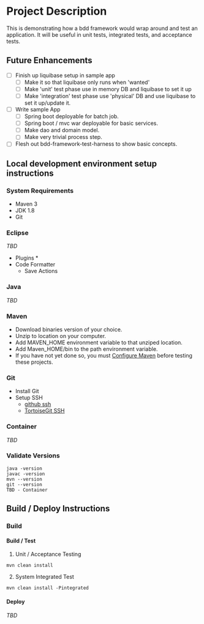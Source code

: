 # Project Description #
This is demonstrating how a bdd framework would wrap around and test an application. It will be useful in unit tests, integrated tests, and acceptance tests.

## Future Enhancements ##
* [ ] Finish up liquibase setup in sample app
	* [ ] Make it so that liquibase only runs when 'wanted'
	* [ ] Make 'unit' test phase use in memory DB and liquibase to set it up
	* [ ] Make 'integration' test phase use 'physical' DB and use liquibase to set it up/update it.
* [ ] Write sample App
	* [ ] Spring boot deployable for batch job.
	* [ ] Spring boot / mvc war deployable for basic services.
	* [ ] Make dao and domain model.
	* [ ] Make very trivial process step.
* [ ] Flesh out bdd-framework-test-harness to show basic concepts.

## Local development environment setup instructions ##

### System Requirements ###
* Maven 3
* JDK 1.8
* Git

### Eclipse ###
_TBD_
* Plugins
	* 
* Code Formatter
	* Save Actions

### Java ###
_TBD_

### Maven ###
* Download binaries version of your choice.
* Unzip to location on your computer.
* Add MAVEN_HOME environment variable to that unziped location.
* Add Maven_HOME/bin to the path environment variable.
* If you have not yet done so, you must [Configure Maven](https://github.com/jboss-eap/quickstart/blob/master-eap6/README.md#mavenconfiguration) before testing these projects.

### Git ###
* Install Git
* Setup SSH
	* [github ssh ](https://help.github.com/articles/generating-an-ssh-key/)
	* [TortoiseGit SSH](http://stackoverflow.com/questions/13516119/tortoisegit-with-openssh-key-not-authenticating-using-ssh-agent/33328628#33328628)
	
### Container ###
_TBD_

### Validate Versions ###
```
java -version
javac -version
mvn --version
git --version
TBD - Container
```

## Build / Deploy Instructions ##
### Build ###
#### Build / Test ####
1. Unit / Acceptance Testing
```
mvn clean install
```
2. System Integrated Test
```
mvn clean install -Pintegrated
```

#### Deploy ####
_TBD_